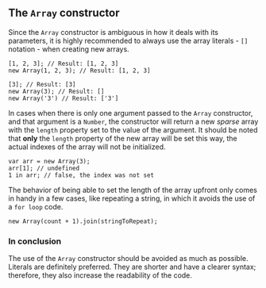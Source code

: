 ## The `Array` constructor

Since the `Array` constructor is ambiguous in how it deals with its parameters,
it is highly recommended to always use the array literals - `[]` notation - 
when creating new arrays.

    [1, 2, 3]; // Result: [1, 2, 3]
    new Array(1, 2, 3); // Result: [1, 2, 3]

    [3]; // Result: [3]
    new Array(3); // Result: []
    new Array('3') // Result: ['3']

In cases when there is only one argument passed to the `Array` constructor,
and that argument is a `Number`, the constructor will return a new *sparse* 
array with the `length` property set to the value of the argument. It should be 
noted that **only** the `length` property of the new array will be set this way, 
the actual indexes of the array will not be initialized. 

    var arr = new Array(3);
    arr[1]; // undefined
    1 in arr; // false, the index was not set

The behavior of being able to set the length of the array upfront only comes in 
handy in a few cases, like repeating a string, in which it avoids the use of a 
`for loop` code.

    new Array(count + 1).join(stringToRepeat);

### In conclusion

The use of the `Array` constructor should be avoided as much as possible. 
Literals are definitely preferred. They are shorter and have a clearer syntax; 
therefore, they also increase the readability of the code.

